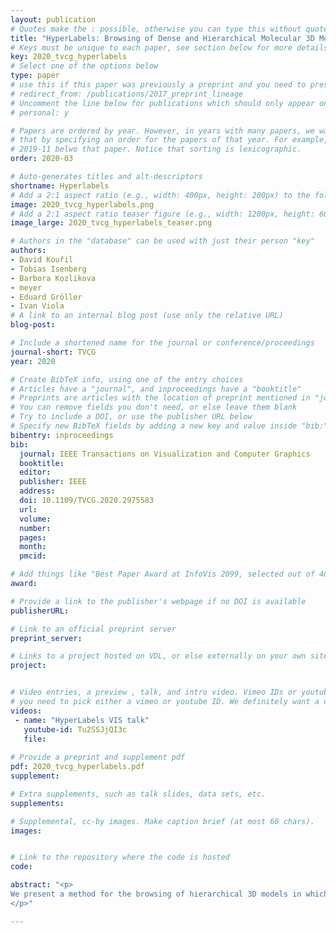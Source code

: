 ```yaml
---
layout: publication
# Quotes make the : possible, otherwise you can type this without quotes
title: "HyperLabels: Browsing of Dense and Hierarchical Molecular 3D Models"
# Keys must be unique to each paper, see section below for more details
key: 2020_tvcg_hyperlabels
# Select one of the options below
type: paper 
# use this if this paper was previously a preprint and you need to preserve the old URL
# redirect_from: /publications/2017_preprint_lineage
# Uncomment the line below for publications which should only appear on a personal webpage
# personal: y

# Papers are ordered by year. However, in years with many papers, we want some ordering at a lower level. You can do 
# that by specifying an order for the papers of that year. For example, 2019-11 will put papers with values lower than 
# 2019-11 belwo that paper. Notice that sorting is lexicographic.  
order: 2020-03

# Auto-generates titles and alt-descriptors
shortname: Hyperlabels
# Add a 2:1 aspect ratio (e.g., width: 400px, height: 200px) to the folder /assets/images/publications/
image: 2020_tvcg_hyperlabels.png
# Add a 2:1 aspect ratio teaser figure (e.g., width: 1200px, height: 600px) to the folder /assets/images/publications/
image_large: 2020_tvcg_hyperlabels_teaser.png

# Authors in the "database" can be used with just their person "key"
authors:
- David Kouřil 
- Tobias Isenberg 
- Barbora Kozlikova
- meyer
- Eduard Gröller
- Ivan Viola
# A link to an internal blog post (use only the relative URL)
blog-post: 

# Include a shortened name for the journal or conference/proceedings
journal-short: TVCG
year: 2020

# Create BibTeX info, using one of the entry choices
# Articles have a "journal", and inproceedings have a "booktitle"
# Preprints are articles with the location of preprint mentioned in "journal"
# You can remove fields you don't need, or else leave them blank
# Try to include a DOI, or use the publisher URL below
# Specify new BibTeX fields by adding a new key and value inside "bib:"
bibentry: inproceedings
bib:
  journal: IEEE Transactions on Visualization and Computer Graphics
  booktitle: 
  editor: 
  publisher: IEEE
  address: 
  doi: 10.1109/TVCG.2020.2975583
  url: 
  volume:
  number: 
  pages: 
  month:
  pmcid:

# Add things like "Best Paper Award at InfoVis 2099, selected out of 4000 submissions"
award: 

# Provide a link to the publisher's webpage if no DOI is available
publisherURL: 

# Link to an official preprint server
preprint_server: 

# Links to a project hosted on VDL, or else externally on your own site
project: 


# Video entries, a preview , talk, and intro video. Vimeo IDs or youtube IDs are supported
# you need to pick either a vimeo or youtube ID. We definitely want a downloadable video too.
videos:  
 - name: "HyperLabels VIS talk"
   youtube-id: Tu2SSJjQI3c
   file:
 
# Provide a preprint and supplement pdf
pdf: 2020_tvcg_hyperlabels.pdf
supplement: 

# Extra supplements, such as talk slides, data sets, etc.
supplements:

# Supplemental, cc-by images. Make caption brief (at most 60 chars).
images:


# Link to the repository where the code is hosted
code: 

abstract: "<p>
We present a method for the browsing of hierarchical 3D models in which we combine the typical navigation of hierarchical structures in a 2D environment---using clicks on nodes, links, or icons---with a 3D spatial data visualization. Our approach is motivated by large molecular models, for which the traditional single-scale navigational metaphors are not suitable. Multi-scale phenomena, e. g., in astronomy or geography, are complex to navigate due to their large data spaces and multi-level organization. Models from structural biology are in addition also densely crowded in space and scale. Cutaways are needed to show individual model subparts. The camera has to support exploration on the level of a whole virus, as well as on the level of a small molecule. We address these challenges by employing HyperLabels: active labels that---in addition to their annotational role---also support user interaction. Clicks on HyperLabels select the next structure to be explored. Then, we adjust the visualization to showcase the inner composition of the selected subpart and enable further exploration. Finally, we use a breadcrumbs panel for orientation and as a mechanism to traverse upwards in the model hierarchy. We demonstrate our concept of hierarchical 3D model browsing using two exemplary models from meso-scale biology.
</p>"

---
```

